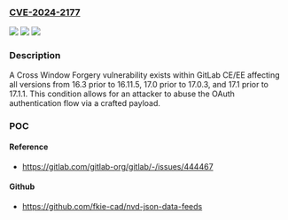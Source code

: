 ### [CVE-2024-2177](https://cve.mitre.org/cgi-bin/cvename.cgi?name=CVE-2024-2177)
![](https://img.shields.io/static/v1?label=Product&message=GitLab&color=blue)
![](https://img.shields.io/static/v1?label=Version&message=16.3%3C%2016.11.5%20&color=brighgreen)
![](https://img.shields.io/static/v1?label=Vulnerability&message=CWE-1021%3A%20Improper%20Restriction%20of%20Rendered%20UI%20Layers%20or%20Frames&color=brighgreen)

### Description

A Cross Window Forgery vulnerability exists within GitLab CE/EE affecting all versions from 16.3 prior to 16.11.5, 17.0 prior to 17.0.3, and 17.1 prior to 17.1.1. This condition allows for an attacker to abuse the OAuth authentication flow via a crafted payload.

### POC

#### Reference
- https://gitlab.com/gitlab-org/gitlab/-/issues/444467

#### Github
- https://github.com/fkie-cad/nvd-json-data-feeds

